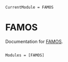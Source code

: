 ```@meta
CurrentModule = FAMOS
```

# FAMOS

Documentation for [FAMOS](https://github.com/mariusweidmann/FAMOS.jl).

```@index
```

```@autodocs
Modules = [FAMOS]
```
